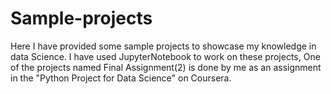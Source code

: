 # Sample-projects
Here I have provided some sample projects to showcase my knowledge in data Science. I have used JupyterNotebook to work on these projects, One of the projects named Final Assignment(2) is done by me as an assignment in the "Python Project for Data Science" on Coursera. 
